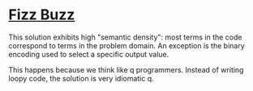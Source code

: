 # [Fizz Buzz](https://code.kx.com/q/learn/reading/fizzbuzz/)
This solution exhibits high "semantic density": most terms in the code correspond to terms in the problem domain. 
An exception is the binary encoding used to select a specific output value.

This happens because we think like q programmers. Instead of writing loopy code, the solution is very idiomatic q.
